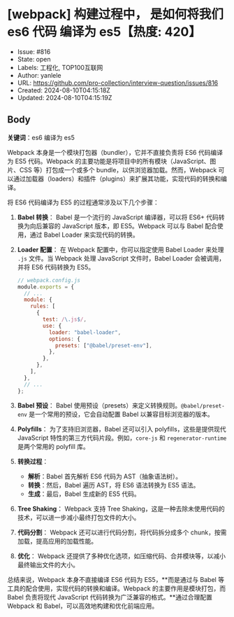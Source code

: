 # [webpack] 构建过程中， 是如何将我们 es6 代码 编译为 es5【热度: 420】

- Issue: #816
- State: open
- Labels: 工程化, TOP100互联网
- Author: yanlele
- URL: https://github.com/pro-collection/interview-question/issues/816
- Created: 2024-08-10T04:15:18Z
- Updated: 2024-08-10T04:15:19Z

## Body

**关键词**：es6 编译为 es5

Webpack 本身是一个模块打包器（bundler），它并不直接负责将 ES6 代码编译为 ES5 代码。Webpack 的主要功能是将项目中的所有模块（JavaScript、图片、CSS 等）打包成一个或多个 bundle，以供浏览器加载。然而，Webpack 可以通过加载器（loaders）和插件（plugins）来扩展其功能，实现代码的转换和编译。

将 ES6 代码编译为 ES5 的过程通常涉及以下几个步骤：

1. **Babel 转换**：
   Babel 是一个流行的 JavaScript 编译器，可以将 ES6+ 代码转换为向后兼容的 JavaScript 版本，即 ES5。Webpack 可以与 Babel 配合使用，通过 Babel Loader 来实现代码的转换。

2. **Loader 配置**：
   在 Webpack 配置中，你可以指定使用 Babel Loader 来处理 `.js` 文件。当 Webpack 处理 JavaScript 文件时，Babel Loader 会被调用，并将 ES6 代码转换为 ES5。

   ```javascript
   // webpack.config.js
   module.exports = {
     // ...
     module: {
       rules: [
         {
           test: /\.js$/,
           use: {
             loader: "babel-loader",
             options: {
               presets: ["@babel/preset-env"],
             },
           },
         },
       ],
     },
     // ...
   };
   ```

3. **Babel 预设**：
   Babel 使用预设（presets）来定义转换规则。`@babel/preset-env` 是一个常用的预设，它会自动配置 Babel 以兼容目标浏览器的版本。

4. **Polyfills**：
   为了支持旧浏览器，Babel 还可以引入 polyfills，这些是提供现代 JavaScript 特性的第三方代码片段。例如，`core-js` 和 `regenerator-runtime` 是两个常用的 polyfill 库。

5. **转换过程**：

   - **解析**：Babel 首先解析 ES6 代码为 AST（抽象语法树）。
   - **转换**：然后，Babel 遍历 AST，将 ES6 语法转换为 ES5 语法。
   - **生成**：最后，Babel 生成新的 ES5 代码。

6. **Tree Shaking**：
   Webpack 支持 Tree Shaking，这是一种去除未使用代码的技术，可以进一步减小最终打包文件的大小。

7. **代码分割**：
   Webpack 还可以进行代码分割，将代码拆分成多个 chunk，按需加载，提高应用的加载性能。

8. **优化**：
   Webpack 还提供了多种优化选项，如压缩代码、合并模块等，以减小最终输出文件的大小。

总结来说，Webpack 本身不直接编译 ES6 代码为 ES5，**而是通过与 Babel 等工具的配合使用，实现代码的转换和编译。Webpack 的主要作用是模块打包，而 Babel 负责将现代 JavaScript 代码转换为广泛兼容的格式。**通过合理配置 Webpack 和 Babel，可以高效地构建和优化前端应用。

